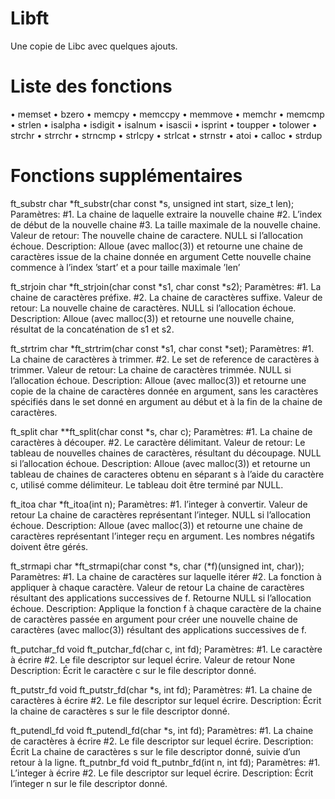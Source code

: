 # Libft

Une copie de Libc avec quelques ajouts.

# Liste des fonctions

• memset
• bzero
• memcpy
• memccpy
• memmove
• memchr
• memcmp
• strlen
• isalpha
• isdigit
• isalnum
• isascii
• isprint
• toupper
• tolower
• strchr
• strrchr
• strncmp
• strlcpy
• strlcat
• strnstr
• atoi
• calloc
• strdup

# Fonctions supplémentaires

ft_substr
char *ft_substr(char const *s, unsigned int start, size_t len);
Paramètres:
#1. La chaine de laquelle extraire la nouvelle chaine
#2. L’index de début de la nouvelle chaine
#3. La taille maximale de la nouvelle chaine.
Valeur de retour:
The nouvelle chaine de caractere. NULL si
l’allocation échoue.
Description:
Alloue (avec malloc(3)) et retourne une chaine de
caractères issue de la chaine donnée en argument
Cette nouvelle chaine commence à l’index ’start’ et
a pour taille maximale ’len’

ft_strjoin
char *ft_strjoin(char const *s1, char const *s2);
Paramètres:
#1. La chaine de caractères préfixe.
#2. La chaine de caractères suffixe.
Valeur de retour:
La nouvelle chaine de caractères. NULL si
l’allocation échoue.
Description:
Alloue (avec malloc(3)) et retourne une nouvelle
chaine, résultat de la concaténation de s1 et s2.

ft_strtrim
char *ft_strtrim(char const *s1, char const *set);
Paramètres:
#1. La chaine de caractères à trimmer.
#2. Le set de reference de caractères à trimmer.
Valeur de retour:
La chaine de caractères trimmée. NULL si
l’allocation échoue.
Description:
Alloue (avec malloc(3)) et retourne une copie de la
chaine de caractères donnée en argument, sans les
caractères spécifiés dans le set donné en argument
au début et à la fin de la chaine de caractères.

ft_split
char **ft_split(char const *s, char c);
Paramètres:
#1. La chaine de caractères à découper.
#2. Le caractère délimitant.
Valeur de retour:
Le tableau de nouvelles chaines de caractères,
résultant du découpage. NULL si l’allocation
échoue.
Description:
Alloue (avec malloc(3)) et retourne un tableau
de chaines de caracteres obtenu en séparant s à
l’aide du caractère c, utilisé comme délimiteur. Le
tableau doit être terminé par NULL.

ft_itoa
char *ft_itoa(int n);
Paramètres:
#1. l’integer à convertir.
Valeur de retour La chaine de caractères représentant l’integer.
NULL si l’allocation échoue.
Description:
Alloue (avec malloc(3)) et retourne une chaine de
caractères représentant l’integer reçu en argument.
Les nombres négatifs doivent être gérés.

ft_strmapi
char *ft_strmapi(char const *s, char (*f)(unsigned
int, char));
Paramètres:
#1. La chaine de caractères sur laquelle itérer
#2. La fonction à appliquer à chaque caractère.
Valeur de retour La chaine de caractères résultant des applications
successives de f. Retourne NULL si l’allocation
échoue.
Description:
Applique la fonction f à chaque caractère de la
chaine de caractères passée en argument pour créer
une nouvelle chaine de caractères (avec malloc(3))
résultant des applications successives de f.

ft_putchar_fd
void ft_putchar_fd(char c, int fd);
Paramètres:
#1. Le caractère à écrire
#2. Le file descriptor sur lequel écrire.
Valeur de retour None
Description:
Écrit le caractère c sur le file descriptor donné.

ft_putstr_fd
void ft_putstr_fd(char *s, int fd);
Paramètres:
#1. La chaine de caractères à écrire
#2. Le file descriptor sur lequel écrire.
Description:
Écrit la chaine de caractères s sur le file
descriptor donné.

ft_putendl_fd
void ft_putendl_fd(char *s, int fd);
Paramètres:
#1. La chaine de caractères à écrire
#2. Le file descriptor sur lequel écrire.
Description:
Écrit La chaine de caractères s sur le file
descriptor donné, suivie d’un retour à la ligne.
ft_putnbr_fd
void ft_putnbr_fd(int n, int fd);
Paramètres:
#1. L’integer à écrire
#2. Le file descriptor sur lequel écrire.
Description:
Écrit l’integer n sur le file descriptor donné.
